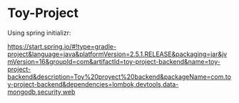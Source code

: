 # Toy-Project

Using spring initializr:

https://start.spring.io/#!type=gradle-project&language=java&platformVersion=2.5.1.RELEASE&packaging=jar&jvmVersion=16&groupId=com&artifactId=toy-project-backend&name=toy-project-backend&description=Toy%20proyect%20backend&packageName=com.toy-project-backend&dependencies=lombok,devtools,data-mongodb,security,web